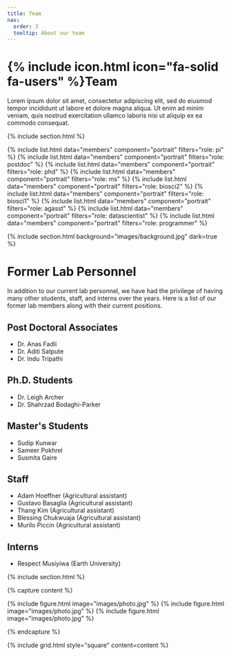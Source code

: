 ```yaml
---
title: Team
nav:
  order: 3
  tooltip: About our team
---
```


# {% include icon.html icon="fa-solid fa-users" %}Team

Lorem ipsum dolor sit amet, consectetur adipiscing elit, sed do eiusmod tempor
incididunt ut labore et dolore magna aliqua. Ut enim ad minim veniam, quis
nostrud exercitation ullamco laboris nisi ut aliquip ex ea commodo consequat.

{% include section.html %}

{% include list.html data="members" component="portrait" filters="role: pi" %}
{% include list.html data="members" component="portrait" filters="role: postdoc" %}
{% include list.html data="members" component="portrait" filters="role: phd" %}
{% include list.html data="members" component="portrait" filters="role: ms" %}
{% include list.html data="members" component="portrait" filters="role: biosci2" %}
{% include list.html data="members" component="portrait" filters="role: biosci1" %}
{% include list.html data="members" component="portrait" filters="role: agasst" %}
{% include list.html data="members" component="portrait" filters="role: datascientist" %}
{% include list.html data="members" component="portrait" filters="role: programmer" %}
<!-- {% include list.html data="members" component="portrait" filters="role: ^(?!pi$)" %} -->

{% include section.html background="images/background.jpg" dark=true %}

# Former Lab Personnel
In addition to our current lab personnel, we have had the privilege of having many other students, staff, and interns over the years. Here is a list of our former lab members along with their current positions.

## Post Doctoral Associates
* Dr. Anas Fadli
* Dr. Aditi Satpute
* Dr. Indu Tripathi

## Ph.D. Students
* Dr. Leigh Archer
* Dr. Shahrzad Bodaghi-Parker

## Master's Students
* Sudip Kunwar
* Sameer Pokhrel
* Susmita Gaire

## Staff
* Adam Hoeffner (Agricultural assistant)
* Gustavo Basaglia (Agricultural assistant)
* Thang Kim (Agricultural assistant)
* Blessing Chukwuaja (Agricultural assistant)
* Murilo Piccin (Agricultural assistant)

## Interns
* Respect Musiyiwa (Earth University)

{% include section.html %}

{% capture content %}

{% include figure.html image="images/photo.jpg" %}
{% include figure.html image="images/photo.jpg" %}
{% include figure.html image="images/photo.jpg" %}

{% endcapture %}

{% include grid.html style="square" content=content %}
